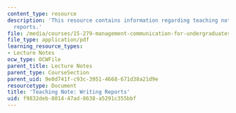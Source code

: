 ```yaml
---
content_type: resource
description: 'This resource contains information regarding teaching note: writing
  reports.'
file: /media/courses/15-279-management-communication-for-undergraduates-fall-2012/f9832deb801447ad8638a5291c355bbf_MIT15_279F12_wrtngReports.pdf
file_type: application/pdf
learning_resource_types:
- Lecture Notes
ocw_type: OCWFile
parent_title: Lecture Notes
parent_type: CourseSection
parent_uid: 9e0d741f-c93c-3951-4668-671d38a21d9e
resourcetype: Document
title: 'Teaching Note: Writing Reports'
uid: f9832deb-8014-47ad-8638-a5291c355bbf
---
```

